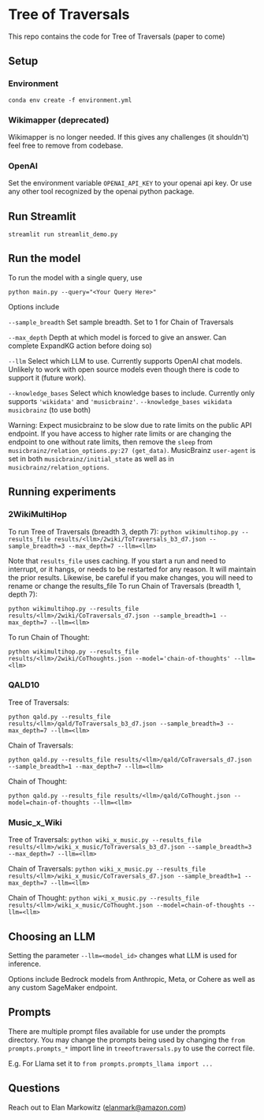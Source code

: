 # Tree of Traversals

This repo contains the code for Tree of Traversals (paper to come)

## Setup 

### Environment

`conda env create -f environment.yml`

### Wikimapper (deprecated)

Wikimapper is no longer needed. If this gives any challenges (it shouldn't) feel free to remove from codebase.

### OpenAI

Set the environment variable `OPENAI_API_KEY` to your openai api key. Or use any other tool recognized by the openai python package.

## Run Streamlit

`streamlit run streamlit_demo.py`

## Run the model

To run the model with a single query, use

`python main.py --query="<Your Query Here>"`

Options include

`--sample_breadth` Set sample breadth. Set to 1 for Chain of Traversals

`--max_depth` Depth at which model is forced to give an answer. Can complete ExpandKG action before doing so)

`--llm` Select which LLM to use. Currently supports OpenAI chat models. Unlikely to work with open source models even though there is code to support it (future work).

`--knowledge_bases` Select which knowledge bases to include. Currently only supports `'wikidata'` and `'musicbrainz'`.
    `--knowledge_bases wikidata musicbrainz` (to use both)

Warning: Expect musicbrainz to be slow due to rate limits on the public API endpoint. 
If you have access to higher rate limits or are changing the endpoint to one without rate limits, then remove the `sleep` from `musicbrainz/relation_options.py:27 (get_data)`.
MusicBrainz `user-agent` is set in both `musicbrainz/initial_state` as well as in `musicbrainz/relation_options`.

## Running experiments

### 2WikiMultiHop

To run Tree of Traversals (breadth 3, depth 7):
`python wikimultihop.py --results_file results/<llm>/2wiki/ToTraversals_b3_d7.json --sample_breadth=3 --max_depth=7 --llm=<llm>`

Note that `results_file` uses caching. If you start a run and need to interrupt, or it hangs, or needs to be restarted for any reason. It will maintain the prior results. Likewise, be careful if you make changes, you will need to rename or change the results_file
To run Chain of Traversals (breadth 1, depth 7):

`python wikimultihop.py --results_file results/<llm>/2wiki/CoTraversals_d7.json --sample_breadth=1 --max_depth=7 --llm=<llm>`

To run Chain of Thought:

`python wikimultihop.py --results_file results/<llm>/2wiki/CoThoughts.json --model='chain-of-thoughts' --llm=<llm>`

### QALD10

Tree of Traversals:

`python qald.py --results_file results/<llm>/qald/ToTraversals_b3_d7.json --sample_breadth=3 --max_depth=7 --llm=<llm>`

Chain of Traversals:

`python qald.py --results_file results/<llm>/qald/CoTraversals_d7.json --sample_breadth=1 --max_depth=7 --llm=<llm>`

Chain of Thought:

`python qald.py --results_file results/<llm>/qald/CoThought.json --model=chain-of-thoughts --llm=<llm>`

### Music_x_Wiki

Tree of Traversals:
`python wiki_x_music.py --results_file results/<llm>/wiki_x_music/ToTraversals_b3_d7.json --sample_breadth=3 --max_depth=7 --llm=<llm>`

Chain of Traversals:
`python wiki_x_music.py --results_file results/<llm>/wiki_x_music/CoTraversals_d7.json --sample_breadth=1 --max_depth=7 --llm=<llm>`

Chain of Thought:
`python wiki_x_music.py --results_file results/<llm>/wiki_x_music/CoThought.json --model=chain-of-thoughts --llm=<llm>`

## Choosing an LLM

Setting the parameter `--llm=<model_id>` changes what LLM is used for inference.

Options include Bedrock models from Anthropic, Meta, or Cohere as well as any custom SageMaker endpoint.

## Prompts

There are multiple prompt files available for use under the prompts directory. You may change the prompts being used by
changing the `from prompts.prompts_*` import line in `treeoftraversals.py` to use the correct file.

E.g. For Llama set it to `from prompts.prompts_llama import ...`

## Questions

Reach out to Elan Markowitz (elanmark@amazon.com)
